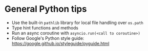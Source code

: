# General Python tips

- Use the built-in `pathlib` library for local file handling over `os.path`
- Type hint functions and methods
- Run an async coroutine with `asyncio.run(<call to coroutine>)`
- Follow Google's Python style guide: https://google.github.io/styleguide/pyguide.html
